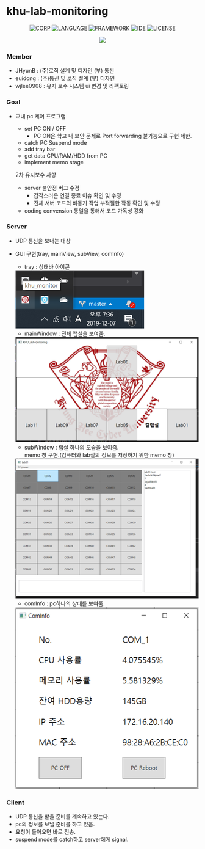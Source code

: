 # khu-lab-monitoring

<div align="center">

[![CORP](https://img.shields.io/badge/KHU-GURU-orange)](http://swedu.khu.ac.kr/html_2018/)
[![LANGUAGE](https://img.shields.io/badge/c%23-8.0-yellowgreen)](https://docs.microsoft.com/en-us/dotnet/csharp/whats-new/csharp-8)
[![FRAMEWORK](https://img.shields.io/badge/.NET%20Core-3.0-ff69b4)](https://dotnet.microsoft.com/download/dotnet-core/3.0)
[![IDE](https://img.shields.io/badge/VS-2019-green)](https://visualstudio.microsoft.com/vs/)
[![LICENSE](https://img.shields.io/badge/License-MIT-blueviolet)](https://ko.wikipedia.org/wiki/MIT_%ED%97%88%EA%B0%80%EC%84%9C)

</div>

<p align="center">
<img src='https://blog.kakaocdn.net/dn/bjsDsi/btqxXJM3JKe/WAK7xHbOm7kxyVqRIvoOaK/img.jpg' width="500px">
</p>

### Member
- JHyunB : (주)로직 설계 및 디자인 (부) 통신
- euidong : (주)통신 및 로직 설계 (부) 디자인
- wjlee0908 : 유지 보수 시스템 ui 변경 및 리팩토링 

### Goal 
- 교내 pc 제어 프로그램 
  - set PC ON / OFF
    - PC ON은 학교 내 보안 문제로 Port forwarding 불가능으로 구현 제한.
  - catch PC Suspend mode
  - add tray bar
  - get data CPU/RAM/HDD from PC
  - implement memo stage
  
  2차 유지보수 사항
  - server 불안정 버그 수정
    - 갑작스러운 연결 종료 이슈 확인 및 수정
    - 전체 서버 코드의 비동기 작업 부적절한 작동 확인 및 수정
  - coding convension 통일을 통해서 코드 가독성 강화   

### Server 
- UDP 통신을 보내는 대상
- GUI 구현(tray, mainView, subView, comInfo)
  - tray : 상태바 아이콘
  <img src="./img/tray.png">
  
  - mainWindow : 전체 랩실을 보여줌.
  <img src="./img/mainWindow.png">
  
  - subWindow : 랩실 하나의 모습을 보여줌.<br>
  memo 창 구현.(컴퓨터와 lab실의 정보를 저장하기 위한 memo 창)
  <img src="./img/subWindow.png">
  
  - comInfo : pc하나의 상태를 보여줌.
  <img src="./img/comInfo.png">

### Client 
- UDP 통신을 받을 준비를 계속하고 있는다.
- pc의 정보를 보낼 준비를 하고 있음.
- 요청이 들어오면 바로 전송.
- suspend mode를 catch하고 server에게 signal.
